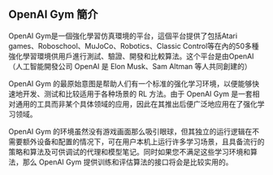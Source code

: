## OpenAI Gym 簡介

OpenAI Gym是一個強化學習仿真環境的平台，這個平台提供了包括Atari games、Roboschool、MuJoCo、Robotics、Classic Control等在內的50多種強化學習環境供用戶進行測試、驗證、開發和比較算法。这个平台是由OpenAI（人工智能開發公司 OpenAI 是 Elon Musk、Sam Altman 等人共同創建的）

OpenAI Gym 的最原始意图是帮助人们有一个标准的强化学习环境，以便能够快速地开发、测试和比较适用于各种场景的 RL 方法。由于 OpenAI Gym 是一套相对通用的工具而非某个具体领域的应用，因此在其推出后便广泛地应用在了强化学习领域。

OpenAI Gym 的环境虽然没有游戏画面那么吸引眼球，但其独立的运行逻辑在不需要额外设备和配置的情况下，可在用户本机上运行许多学习场景，且具备流行的策略和算法及可供调试的代理和模型笔记。同时如果您不满足这些学习环境和算法，那么 OpenAI Gym 提供训练和评估算法的接口将会是比较实用的。